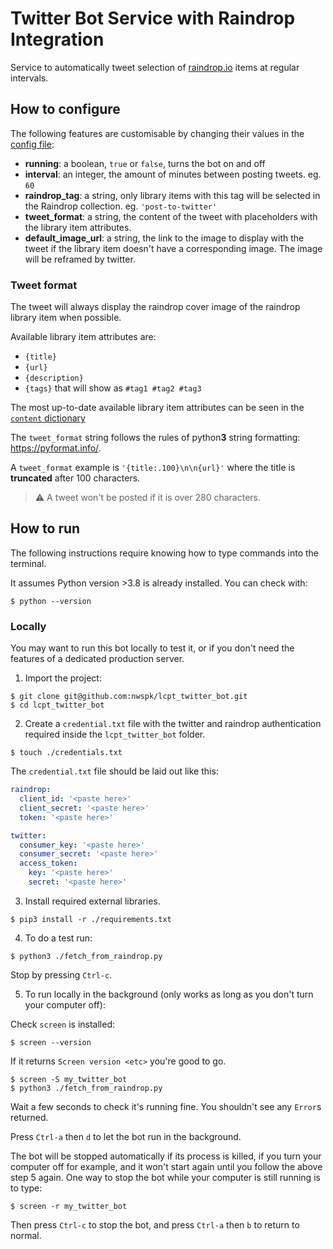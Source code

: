 Twitter Bot Service with Raindrop Integration
===

Service to automatically tweet selection of [raindrop.io](raindrop.io) items at regular intervals.


How to configure
---

The following features are customisable by changing their values in the [config file](https://github.com/nwspk/lcpt_twitter_bot/blob/main/config.yml):

- **running**: a boolean, `true` or `false`, turns the bot on and off
- **interval**: an integer, the amount of minutes between posting tweets. eg. `60`
- **raindrop_tag**: a string, only library items with this tag will be selected in the Raindrop collection. eg. `'post-to-twitter'`
- **tweet_format**: a string, the content of the tweet with placeholders with the library item attributes.
- **default_image_url**: a string, the link to the image to display with the tweet if the library item doesn't have a corresponding image. The image will be reframed by twitter.

### Tweet format

The tweet will always display the raindrop cover image of the raindrop library item when possible.

Available library item attributes are:
  - `{title}`
  - `{url}`
  - `{description}`
  - `{tags}` that will show as `#tag1 #tag2 #tag3`

The most up-to-date available library item attributes can be seen in the [`content` dictionary](https://github.com/nwspk/lcpt_twitter_bot/blob/a0681d91434cb187693a108b011c569ee936a0e3/fetch_from_raindrop.py#L97-L102)

The `tweet_format` string follows the rules of python**3** string formatting: https://pyformat.info/.

A `tweet_format` example is `'{title:.100}\n\n{url}'` where the title is **truncated** after 100 characters.

> :warning: A tweet won't be posted if it is over 280 characters.


How to run
---

The following instructions require knowing how to type commands into the terminal.

It assumes Python version >3.8 is already installed.
You can check with:

```shell
$ python --version
```

### Locally

You may want to run this bot locally to test it, or if you don't need the features of a dedicated production server.

1. Import the project:

  ```shell
  $ git clone git@github.com:nwspk/lcpt_twitter_bot.git
  $ cd lcpt_twitter_bot
  ```

2. Create a `credential.txt` file with the twitter and raindrop authentication required inside the `lcpt_twitter_bot` folder.

  ```shell
  $ touch ./credentials.txt
  ```

  The `credential.txt` file should be laid out like this:

  ```yaml
  raindrop:
    client_id: '<paste here>'
    client_secret: '<paste here>'
    token: '<paste here>'

  twitter:
    consumer_key: '<paste here>'
    consumer_secret: '<paste here>'
    access_token:
      key: '<paste here>'
      secret: '<paste here>'
  ```

3. Install required external libraries.

  ```shell
  $ pip3 install -r ./requirements.txt
  ```

4. To do a test run:

  ```shell
  $ python3 ./fetch_from_raindrop.py
  ```

  Stop by pressing `Ctrl-c`.

5. To run locally in the background (only works as long as you don't turn your computer off):

  Check `screen` is installed:

  ```shell
  $ screen --version
  ```

  If it returns `Screen version <etc>` you're good to go.

  ```shell
  $ screen -S my_twitter_bot
  $ python3 ./fetch_from_raindrop.py
  ```

  Wait a few seconds to check it's running fine. You shouldn't see any `Error`s returned.

  Press `Ctrl-a` then `d` to let the bot run in the background.

  The bot will be stopped automatically if its process is killed, if you turn your computer off for example, and it won't start again until you follow the above step 5 again.
  One way to stop the bot while your computer is still running is to type:

  ```shell
  $ screen -r my_twitter_bot
  ```

  Then press `Ctrl-c` to stop the bot, and press `Ctrl-a` then `b` to return to normal.


